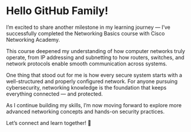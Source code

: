 # Hello GitHub Family!

I’m excited to share another milestone in my learning journey — I’ve successfully completed the Networking Basics course with Cisco Networking Academy.

This course deepened my understanding of how computer networks truly operate, from IP addressing and subnetting to how routers, switches, and network protocols enable smooth communication across systems.

One thing that stood out for me is how every secure system starts with a well-structured and properly configured network. For anyone pursuing cybersecurity, networking knowledge is the foundation that keeps everything connected — and protected.

As I continue building my skills, I’m now moving forward to explore more advanced networking concepts and hands-on security practices.

Let’s connect and learn together! 🚀

